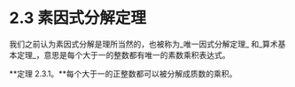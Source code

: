 # 2.3 素因式分解定理

我们之前认为素因式分解是理所当然的，也被称为_唯一因式分解定理_ 和_算术基本定理_，意思是每个大于一的整数都有唯一的素数乘积表达式。

**定理 2.3.1。**每个大于一的正整数都可以被分解成质数的乘积。

